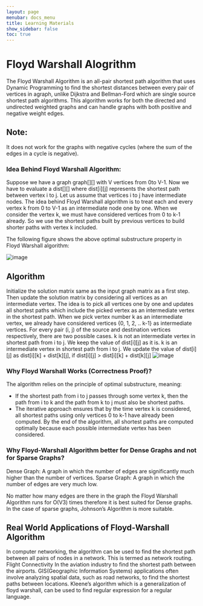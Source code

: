 ```yaml
---
layout: page
menubar: docs_menu
title: Learning Materials
show_sidebar: false
toc: true
---
```

# Floyd Warshall Alogrithm
The Floyd Warshall Algorithm is an all-pair shortest path algorithm that uses Dynamic Programming to find the shortest distances between every pair of vertices in agraph,
unlike Dijkstra and Bellman-Ford which are single source shortest path algorithms. This algorithm works for both the directed and undirected weighted graphs and 
can handle graphs with both positive and negative weight edges.
## Note:
It does not work for the graphs with negative cycles (where the sum of the edges in a cycle is negative).
### Idea Behind Floyd Warshall Algorithm:
Suppose we have a graph graph[][] with V vertices from 0to V-1. Now we have to evaluate a dist[][] where dist[i][j] represents the shortest path between vertex i to j.
Let us assume that vertices i to j have intermediate nodes. The idea behind Floyd Warshall algorithm is to treat each and every vertex k from 0 to V-1 as an intermediate node one by one.
When we consider the vertex k, we must have considered vertices from 0 to k-1 already. So we use the shortest paths built by previous vertices to build shorter
paths with vertex k included.

The following figure shows the above optimal substructure property in Floyd Warshall algorithm:

![image](https://github.com/user-attachments/assets/796e009e-6081-4b58-9388-a6e9229e8d24)
## Algorithm
Initialize the solution matrix same as the input graph matrix as a first step. 
Then update the solution matrix by considering all vertices as an intermediate vertex. 
The idea is to pick all vertices one by one and updates all shortest paths which include the picked vertex as an intermediate vertex in the shortest path. 
When we pick vertex number k as an intermediate vertex, we already have considered vertices {0, 1, 2, .. k-1} as intermediate vertices. 
For every pair (i, j) of the source and destination vertices respectively, there are two possible cases. 
k is not an intermediate vertex in shortest path from i to j. We keep the value of dist[i][j] as it is. 
k is an intermediate vertex in shortest path from i to j. We update the value of dist[i][j] as dist[i][k] + dist[k][j], if dist[i][j] > dist[i][k] + dist[k][j] 
![image](https://github.com/user-attachments/assets/aafcd3d8-7015-4a89-842d-08a21a207478)

### Why Floyd Warshall Works (Correctness Proof)?
The algorithm relies on the principle of optimal substructure, meaning:

- If the shortest path from i to j passes through some vertex k, then the path from i to k and the path from k to j must also be shortest paths.
- The iterative approach ensures that by the time vertex k is considered, all shortest paths using only vertices 0 to k-1 have already been computed.
By the end of the algorithm, all shortest paths are computed optimally because each possible intermediate vertex has been considered.

### Why Floyd-Warshall Algorithm better for Dense Graphs and not for Sparse Graphs?
Dense Graph: A graph in which the number of edges are significantly much higher than the number of vertices.
Sparse Graph: A graph in which the number of edges are very much low.

No matter how many edges are there in the graph the Floyd Warshall Algorithm runs for O(V3) times therefore it is best suited for Dense graphs. 
In the case of sparse graphs, Johnson’s Algorithm is more suitable. 

## Real World Applications of Floyd-Warshall Algorithm
In computer networking, the algorithm can be used to find the shortest path between all pairs of nodes in a network. This is termed as network routing.
Flight Connectivity In the aviation industry to find the shortest path between the airports.
GIS(Geographic Information Systems) applications often involve analyzing spatial data, such as road networks, to find the shortest paths between locations.
Kleene’s algorithm which is a generalization of floyd warshall, can be used to find regular expression for a regular language.

